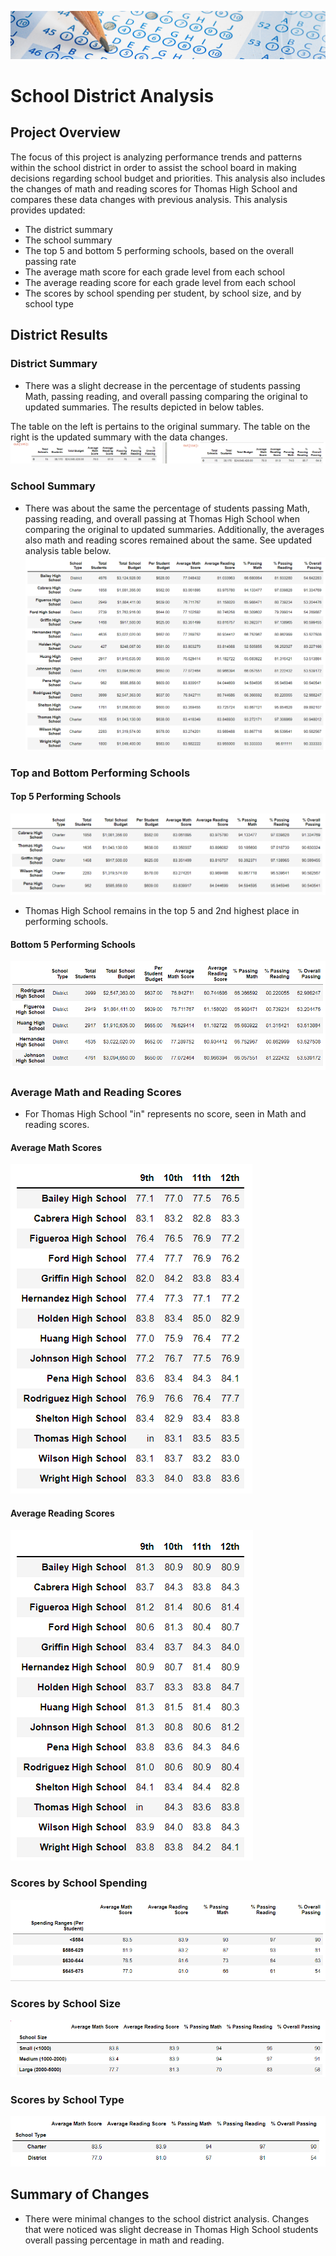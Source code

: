 ![Pyschool_banner](resources/Pyschool_banner.png)
# School District Analysis

## Project Overview
The focus of this project is analyzing performance trends and patterns within the school district in order to assist the school board in making decisions regarding school budget and priorities. This analysis also includes the changes of math and reading scores for Thomas High School and compares these data changes with previous analysis. This analysis provides updated:

- The district summary
- The school summary
- The top 5 and bottom 5 performing schools, based on the overall passing rate
- The average math score for each grade level from each school
- The average reading score for each grade level from each school
- The scores by school spending per student, by school size, and by school type

## District Results
### District Summary
- There was a slight decrease in the percentage of students passing Math, passing reading, and overall passing comparing the original to updated summaries. The results depicted in below tables. 

The table on the left is pertains to the original summary. The table on the right is the updated summary with the data changes.
![district_summary_compare](resources/district_summary_compare.png)

### School Summary
- There was about the same the percentage of students passing Math, passing reading, and overall passing at Thomas High School when comparing the original to updated summaries. Additionally, the averages also math and reading scores remained about the same. 
See updated analysis table below.
![per_school_summary_df](resources/per_school_summary_df.png)

### Top and Bottom Performing Schools
#### Top 5 Performing Schools
![top5](resources/top5.png)
- Thomas High School remains in the top 5 and 2nd highest place in performing schools.
#### Bottom 5 Performing Schools
![bottom5](resources/bottom5.png)

### Average Math and Reading Scores
- For Thomas High School "in" represents no score, seen in Math and reading scores.
#### Average Math Scores
![average_math](resources/average_math.png)
#### Average Reading Scores
![average_reading](resources/average_reading.png)

### Scores by School Spending
![spending_summary](resources/spending_summary.png)

### Scores by School Size
![size_summary](resources/size_summary.png)

### Scores by School Type
![type_summary](resources/type_summary.png)

## Summary of Changes
  - There were minimal changes to the school district analysis. Changes that were noticed was slight decrease in Thomas High School students overall passing percentage in math and reading. 
